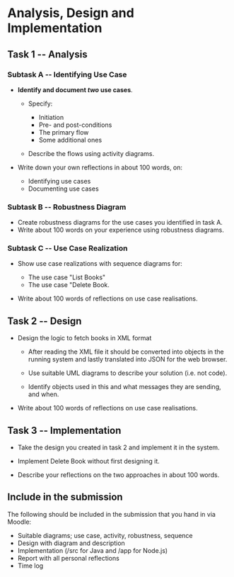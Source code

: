 Analysis, Design and Implementation
===================================


Task 1 -- Analysis
------------------

### Subtask A -- Identifying Use Case

* __Identify and document _two_ use cases__.
  * Specify:
    * Initiation
    * Pre- and post-conditions
    * The primary flow
    * Some additional ones

  * Describe the flows using activity diagrams.

* Write down your own reflections in about 100 words, on:
  * Identifying use cases
  * Documenting use cases


### Subtask B -- Robustness Diagram

* Create robustness diagrams for the use cases you identified in task A. 
* Write about 100 words on your experience using robustness diagrams.


### Subtask C -- Use Case Realization

* Show use case realizations with sequence diagrams for:
  * The use case "List Books" 
  * The use case "Delete Book.

* Write about 100 words of reflections on use case realisations.


Task 2 -- Design
----------------

* Design the logic to fetch books in XML format 

  * After reading the XML file it should be converted into objects in the
    running system and lastly translated into JSON for the web browser.

  * Use suitable UML diagrams to describe your solution (i.e. not code). 

  * Identify objects used in this and what messages they are sending, and when. 

* Write about 100 words of reflections on use case realisations.



Task 3 -- Implementation
------------------------

* Take the design you created in task 2 and implement it in the system. 

* Implement Delete Book without first designing it. 

* Describe your reflections on the two approaches in about 100 words.


Include in the submission
-------------------------
The following should be included in the submission that you hand in via Moodle:

* Suitable diagrams; use case, activity, robustness, sequence
* Design with diagram and description
* Implementation (/src for Java and /app for Node.js)
* Report with all personal reflections
* Time log
